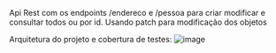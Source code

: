 Api Rest com os endpoints /endereco e /pessoa para criar modificar e consultar todos ou por id.
Usando patch para modificação dos objetos

Arquitetura do projeto
e cobertura de testes: ![image](https://github.com/caio-d/api_rest_spring_jpa/assets/61245394/479e8956-21b3-404d-a180-0f071ecbeedd)


